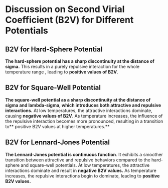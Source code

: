 # Discussion on Second Virial Coefficient (B2V) for Different Potentials


## B2V for Hard-Sphere Potential

**The hard-sphere potential has a sharp discontinuity at the distance of sigma.** This results in a purely repulsive interaction for the whole temperature range , leading to **positive values of B2V**. 

  
## B2V for Square-Well Potential

**The square-well potential as a sharp discontinuity at the distance of sigma and lambda-sigma, which introduces both attractive and repulsive interactions.** At low temperatures, the attractive interactions dominate, causing **negative values of B2V**. As temperature increases, the influence of the repulsive interaction becomes more pronounced, resulting in a transition to** positive B2V values at higher temperatures.**
  

## B2V for Lennard-Jones Potential

**The Lennard-Jones potential is continuous function**. It exhibits a smoother transition between attractive and repulsive behaviors compared to the hard-sphere and square-well potentials.
At low temperatures, the attractive interactions dominate and result in **negative B2V values.** As temperature increases, the repulsive interactions begin to dominate, leading to **positive B2V values.** 

